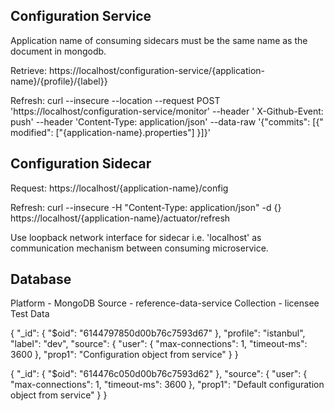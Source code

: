 ## Configuration Service

Application name of consuming sidecars must be the same name as the document in mongodb.

Retrieve: https://localhost/configuration-service/{application-name}/{profile}/{label}}

Refresh: curl --insecure --location --request POST 'https://localhost/configuration-service/monitor' --header '
X-Github-Event: push' --header 'Content-Type: application/json' --data-raw '{"commits": [{"
modified": ["{application-name}.properties"] }]}'

## Configuration Sidecar

Request: https://localhost/{application-name}/config

Refresh: curl --insecure -H "Content-Type: application/json" -d {} https://localhost/{application-name}/actuator/refresh

Use loopback network interface for sidecar i.e. 'localhost' as communication mechanism between consuming microservice.

## Database

Platform - MongoDB Source - reference-data-service Collection - licensee Test Data

{
"_id": {
"$oid": "6144797850d00b76c7593d67"
},
"profile": "istanbul",
"label": "dev",
"source": {
"user": {
"max-connections": 1,
"timeout-ms": 3600 },
"prop1": "Configuration object from service"
} }

{
"_id": {
"$oid": "614476c050d00b76c7593d62"
},
"source": {
"user": {
"max-connections": 1,
"timeout-ms": 3600 },
"prop1": "Default configuration object from service"
} }
